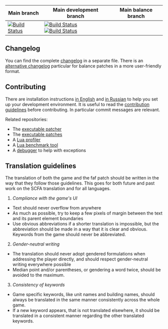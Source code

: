 
Main branch | Main development branch | Main balance branch
 ------------ | ------------- | -----------
[![Build Status](https://travis-ci.org/FAForever/fa.svg?branch=deploy/faf)](https://travis-ci.org/FAForever/fa) | [![Build Status](https://travis-ci.org/FAForever/fa.svg?branch=deploy/fafdevelop)](https://travis-ci.org/FAForever/fa)[![Build Status](https://travis-ci.org/FAForever/fa.svg?branch=deploy/fafbeta)](https://travis-ci.org/FAForever/fa)

Changelog
---------

You can find the complete [changelog](changelog.md) in a separate file. There is an [alternative changelog](http://patchnotes.faforever.com/) particular for balance patches in a more user-friendly format. 

Contributing
------------

There are installation instructions [in English](setup/readme.md) and [in Russian](setup/readme-russian.md) to help you set up your development environment. It is useful to read the [contribution guidelines](CONTRIBUTING.md) before contributing. In particular commit messages are relevant.

Related repositories:
 - The [executable patcher](https://github.com/FAForever/FA_Patcher)
 - The [executable patches](https://github.com/FAForever/FA-Binary-Patches)
 - A [Lua profiler](https://github.com/FAForever/FAFProfiler)
 - A [Lua benchmark tool](https://gitlab.com/supreme-commander-forged-alliance/other/profiler)
 - A [debugger](https://github.com/FAForever/FADeepProbe) to help with exceptions 

Translation guidelines
----------------------

The translation of both the game and the faf patch should be written in the way that they follow those guidelines. 
This goes for both future and past work on the SCFA translation and for all languages.

1) *Compliance with the game's UI*
- Text should never overflow from anywhere
- As much as possible, try to keep a few pixels of margin between the text and its parent element boundaries
- Use obvious abbreviations if a shorter translation is impossible, but the abbreviation should be made in a way that it is clear and obvious. Keywords from the game should never be abbreviated.

2) *Gender-neutral writing*
- The translation should never adopt gendered formulations when addressing the player directly, and should respect gender-neutral writing everywhere possible
- Median point and/or parentheses, or gendering a word twice, should be avoided to the maximum.

3) *Consistency of keywords*
- Game specific keywords, like unit names and building names, should always be translated in the same manner consistently across the whole game.
- If a new keyword appears, that is not translated elsewhere, it should be translated in a consistent manner regarding the other translated keywords.

